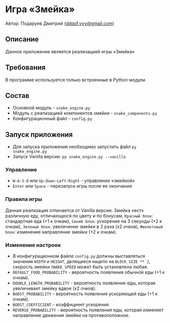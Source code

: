 # Игра «Змейка»

Автор: Подаруев Дмитрий (ddqof.vvv@gmail.com)

## Описание
Данное приложение является реализацией игры «Змейка»

## Требования
В программе используется только встроенные в Python модули

## Состав
* Основной модуль - `snake_engine.py`
* Модуль с реализацией компонентов змейки - `snake_components.py`
* Конфигурационный файл - `config.py`

## Запуск приложения
* Для запуска приложения необходимо запустить файл `py snake_engine.py`
* Запуск Vanilla версии: `py snake_engine.py --vanilla` 

### Управление
* `W-A-S-D` или `Up-Down-Left-Right` - управление «змейкой»
* `Enter` или `Space` - перезапуск игры после ее окончания

### Правила игры
Данная реализация отличается от Vanilla версии. Змейка «ест» различную еду, отличающюся по цвету и по бонусам, `Красный блок`: стандартная еда (+1 к очкам), `Синий блок`: ускорение на 3 секунды (+2 к очкам), `Зеленый блок`: увеличение змейки в 2 раза (x2 очков), `Фиолетовый блок`: изменение направление змейки (+2 к очкам).    

### Изменение настроек
* В конфигурационном файле `config.py` должны выставляться значения `WIDTH` и `HEIGHT`, делящиеся нацело на `BLOCK_SIZE ** 2`, скорость змейки `SNAKE_SPEED` может быть установлена любая.
*  `DEFAULT_FOOD_PROBABILITY` - вероятность появления обычной еды (+1 к очкам).
*  `DOUBLE_LENGTH_PROBABILITY` - вероятность появление еды, которая увеличивает змейку вдвое (x2 очков).
*  `BOOST_PROBABILITY` - вероятность появления ускоряющей еды (+1 к очкам).
*  `BOOST_COEFFICIENT` - коэффициент ускорения.
*  `REVERSE_PROBABILITY` - вероятность появления еды, которая изменяет направление движения змейки на противоположное.